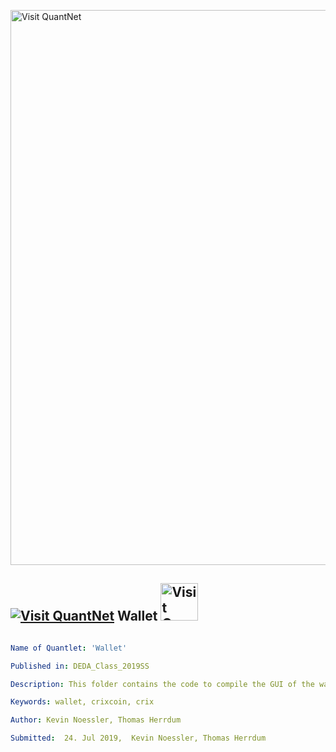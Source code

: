 [<img src="https://github.com/QuantLet/Styleguide-and-FAQ/blob/master/pictures/banner.png" width="888" alt="Visit QuantNet">](http://quantlet.de/)

## [<img src="https://github.com/QuantLet/Styleguide-and-FAQ/blob/master/pictures/qloqo.png" alt="Visit QuantNet">](http://quantlet.de/) **Wallet** [<img src="https://github.com/QuantLet/Styleguide-and-FAQ/blob/master/pictures/QN2.png" width="60" alt="Visit QuantNet 2.0">](http://quantlet.de/)

```yaml

Name of Quantlet: 'Wallet'

Published in: DEDA_Class_2019SS

Description: This folder contains the code to compile the GUI of the wallet and access it

Keywords: wallet, crixcoin, crix

Author: Kevin Noessler, Thomas Herrdum

Submitted:  24. Jul 2019,  Kevin Noessler, Thomas Herrdum

```